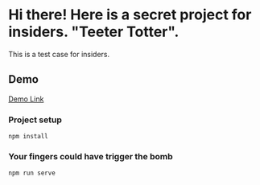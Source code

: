 # Hi there! Here is a secret project for insiders. "Teeter Totter". 

This is a test case for insiders. 

## Demo
[Demo Link](https://insiders-teeter-totter.netlify.app/)

### Project setup
```
npm install
```

### Your fingers could have trigger the bomb
```
npm run serve
```
